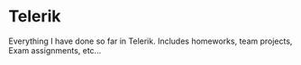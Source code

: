 # Telerik

Everything I have done so far in Telerik. 
Includes homeworks, team projects, Exam assignments, etc...
